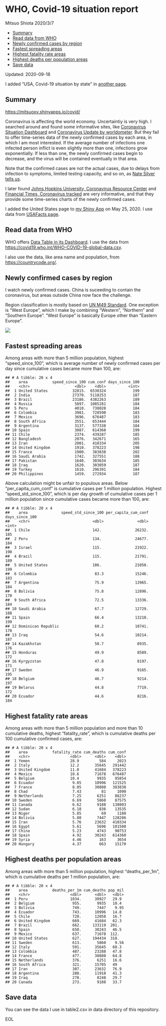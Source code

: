 WHO, Covid-19 situation report
================
Mitsuo Shiota
2020/3/7

  - [Summary](#summary)
  - [Read data from WHO](#read-data-from-who)
  - [Newly confirmed cases by region](#newly-confirmed-cases-by-region)
  - [Fastest spreading areas](#fastest-spreading-areas)
  - [Highest fatality rate areas](#highest-fatality-rate-areas)
  - [Highest deaths per population
    areas](#highest-deaths-per-population-areas)
  - [Save data](#save-data)

Updated: 2020-09-18

I added “USA, Covid-19 situation by state” in [another page](USA.md).

## Summary

<https://mitsuoxv.shinyapps.io/covid/>

Coronavirus is affecting the world economy. Uncertaintiy is very high. I
searched around and found some informative sites, like [Coronavirus
Situation
Dashboard](https://who.maps.arcgis.com/apps/opsdashboard/index.html#/c88e37cfc43b4ed3baf977d77e4a0667)
and [Coronavirus Update by
worldometer](https://www.worldometers.info/coronavirus/). But they fail
to offer time-series data of the newly confirmed cases by each area, in
which I am most interested. If the average number of infections one
infected person inflict is even slightly more than one, infections grow
exponentially. If less than one, the newly confirmed cases begin to
decrease, and the virus will be contained eventually in that area.

Note that the confirmed cases are not the actual cases, due to delays
from infection to symptoms, limited testing capacity, and so on, as
[Nate Silver tells
us](https://fivethirtyeight.com/features/coronavirus-case-counts-are-meaningless/).

I later found [Johns Hopkins University, Coronavirus Resource
Center](https://coronavirus.jhu.edu/) and [Financial Times, Coronavirus
tracked](https://www.ft.com/content/a26fbf7e-48f8-11ea-aeb3-955839e06441)
are very informative, and that they provide some time-series charts of
the newly confirmed cases.

I added the United States page to [my Shiny
App](https://mitsuoxv.shinyapps.io/covid/) on May 25, 2020. I use data
from [USAFacts
page](https://usafacts.org/visualizations/coronavirus-covid-19-spread-map/).

## Read data from WHO

WHO offers [Data Table in its Dashboard](https://covid19.who.int/table).
I use the data from
<https://covid19.who.int/WHO-COVID-19-global-data.csv>.

I also use the data, like area name and population, from
<https://countrycode.org/>.

## Newly confirmed cases by region

I watch newly confirmed cases. China is suceeding to contain the
coronavirus, but areas outside China now face the challenge.

Region classification is mostly based on [UN M49
Standard](https://unstats.un.org/unsd/methodology/m49/). One exception
is “West Europe”, which I make by combining “Western”, “Northern” and
“Southern Europe”. “West Europe” is basically Europe other than
“Eastern Europe”.

![](README_files/figure-gfm/chart-1.png)<!-- -->

## Fastest spreading areas

Among areas with more than 5 million population, highest
“speed\_since\_100”, which is average number of newly confirmed cases
per day since cumulative cases became more than 100, are:

    ## # A tibble: 20 x 4
    ##    area           speed_since_100 cum_conf days_since_100
    ##    <chr>                    <dbl>    <dbl>          <int>
    ##  1 United States           32815.  6530324            199
    ##  2 India                   27370.  5118253            187
    ##  3 Brazil                  23186.  4382263            189
    ##  4 Russia                   5897.  1085281            184
    ##  5 Peru                     4010.   738020            184
    ##  6 Colombia                 3981.   728590            183
    ##  7 Mexico                   3696.   676487            183
    ##  8 South Africa             3551.   653444            184
    ##  9 Argentina                3137.   577338            184
    ## 10 Spain                    3087.   614360            199
    ## 11 Chile                    2374.   439287            185
    ## 12 Bangladesh               2076.   342671            165
    ## 13 Iran                     2001.   410334            205
    ## 14 United Kingdom           1910.   378223            198
    ## 15 France                   1900.   383838            202
    ## 16 Saudi Arabia             1742.   327551            188
    ## 17 Pakistan                 1640.   303634            185
    ## 18 Iraq                     1620.   303059            187
    ## 19 Turkey                   1610.   296391            184
    ## 20 Philippines              1459.   272934            187

Above calculation might be unfair to populous areas. Below
“per\_capita\_cum\_conf” is cumulative cases per 1 million population.
Highest “speed\_std\_since\_100”, which is per day growth of cumulative
cases per 1 million population since cumulative cases became more than
100, are:

    ## # A tibble: 20 x 4
    ##    area               speed_std_since_100 per_capita_cum_conf days_since_100
    ##    <chr>                            <dbl>               <dbl>          <int>
    ##  1 Chile                            142.               26232.            185
    ##  2 Peru                             134.               24677.            184
    ##  3 Israel                           115.               21922.            190
    ##  4 Brazil                           115.               21791.            189
    ##  5 United States                    106.               21050.            199
    ##  6 Colombia                          83.3              15246.            183
    ##  7 Argentina                         75.9              13965.            184
    ##  8 Bolivia                           75.8              12896.            170
    ##  9 South Africa                      72.5              13336.            184
    ## 10 Saudi Arabia                      67.7              12729.            188
    ## 11 Spain                             66.4              13210.            199
    ## 12 Dominican Republic                60.2              10741.            178
    ## 13 Iraq                              54.6              10214.            187
    ## 14 Kazakhstan                        50.7               8935.            176
    ## 15 Honduras                          49.9               8589.            172
    ## 16 Kyrgyzstan                        47.8               8197.            171
    ## 17 Sweden                            46.9               9165.            195
    ## 18 Belgium                           46.7               9214.            197
    ## 19 Belarus                           44.8               7719.            172
    ## 20 Ecuador                           44.6               8216.            184

## Highest fatality rate areas

Among areas with more than 5 million population and more than 10
cumulative deaths, highest “fatality\_rate”, which is cumulative deaths
per 100 cumulative confirmed cases, are:

    ## # A tibble: 20 x 4
    ##    area           fatality_rate cum_deaths cum_conf
    ##    <chr>                  <dbl>      <dbl>    <dbl>
    ##  1 Yemen                  28.9         584     2023
    ##  2 Italy                  12.2       35645   291442
    ##  3 United Kingdom         11.0       41684   378223
    ##  4 Mexico                 10.6       71678   676487
    ##  5 Belgium                10.4        9935    95854
    ##  6 Ecuador                 9.05      10996   121525
    ##  7 France                  8.05      30880   383838
    ##  8 Chad                    7.43         81     1090
    ##  9 Netherlands             7.25       6251    86237
    ## 10 Sweden                  6.69       5860    87575
    ## 11 Canada                  6.62       9188   138803
    ## 12 Sudan                   6.18        836    13535
    ## 13 Niger                   5.85         69     1180
    ## 14 Bolivia                 5.80       7447   128286
    ## 15 Iran                    5.76      23632   410334
    ## 16 Egypt                   5.61       5696   101500
    ## 17 China                   5.23       4743    90753
    ## 18 Spain                   4.92      30243   614360
    ## 19 Syria                   4.46        163     3654
    ## 20 Hungary                 4.37        663    15170

## Highest deaths per population areas

Among areas with more than 5 million population, highest
“deaths\_per\_1m”, which is cumulative deaths per 1 million
population, are:

    ## # A tibble: 20 x 4
    ##    area           deaths_per_1m cum_deaths pop_mil
    ##    <chr>                  <dbl>      <dbl>   <dbl>
    ##  1 Peru                   1034.      30927   29.9 
    ##  2 Belgium                 955.       9935   10.4 
    ##  3 Bolivia                 749.       7447    9.95
    ##  4 Ecuador                 743.      10996   14.8 
    ##  5 Chile                   720.      12058   16.7 
    ##  6 United Kingdom          669.      41684   62.3 
    ##  7 Brazil                  662.     133119  201.  
    ##  8 Spain                   650.      30243   46.5 
    ##  9 Mexico                  637.      71678  112.  
    ## 10 United States           627.     194434  310.  
    ## 11 Sweden                  613.       5860    9.56
    ## 12 Italy                   591.      35645   60.3 
    ## 13 Colombia                487.      23288   47.8 
    ## 14 France                  477.      30880   64.8 
    ## 15 Netherlands             376.       6251   16.6 
    ## 16 South Africa            321.      15705   49   
    ## 17 Iran                    307.      23632   76.9 
    ## 18 Argentina               288.      11910   41.3 
    ## 19 Iraq                    278.       8248   29.7 
    ## 20 Canada                  273.       9188   33.7

## Save data

You can see the data I use in table2.csv in data directory of this
repository.

EOL
